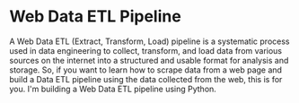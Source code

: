 # Web Data ETL Pipeline
A Web Data ETL (Extract, Transform, Load) pipeline is a systematic process used in data engineering to collect, transform, and load data from various sources on the internet into a structured and usable format for analysis and storage. So, if you want to learn how to scrape data from a web page and build a Data ETL pipeline using the data collected from the web, this is for you. I'm building a Web Data ETL pipeline using Python.

